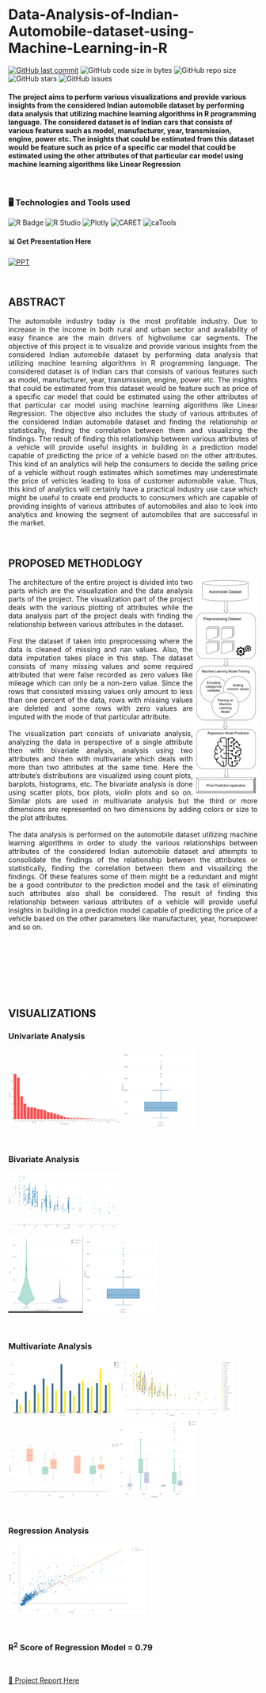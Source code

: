 # Data-Analysis-of-Indian-Automobile-dataset-using-Machine-Learning-in-R


[![GitHub last commit](https://img.shields.io/github/last-commit/Defcon27/Data-Analysis-of-Indian-Automobile-dataset-using-Machine-Learning-in-R?label=Last%20commit&color=green&logo=git&logoColor=white&style=flat-square)](https://github.com/Defcon27/Data-Analysis-of-Indian-Automobile-dataset-using-Machine-Learning-in-R)
![GitHub code size in bytes](https://img.shields.io/github/languages/code-size/Defcon27/Data-Analysis-of-Indian-Automobile-dataset-using-Machine-Learning-in-R?label=Code%20size&logo=python&logoColor=white&style=flat-square)
![GitHub repo size](https://img.shields.io/github/repo-size/Defcon27/Data-Analysis-of-Indian-Automobile-dataset-using-Machine-Learning-in-R?label=Repo%20size&color=red&logo=github&logoColor=white&style=flat-square)
![GitHub stars](https://img.shields.io/github/stars/Defcon27/Data-Analysis-of-Indian-Automobile-dataset-using-Machine-Learning-in-R?label=Stars&logo=github&style=flat-square)
![GitHub issues](https://img.shields.io/github/issues/Defcon27/Data-Analysis-of-Indian-Automobile-dataset-using-Machine-Learning-in-R?label=Issues&color=yellow&logo=github&style=flat-square)


#### The project aims to perform various visualizations and provide various insights from the considered Indian automobile dataset by performing data analysis that utilizing machine learning algorithms in R programming language. The considered dataset is of Indian cars that consists of various features such as model, manufacturer, year, transmission, engine, power etc. The insights that could be estimated from this dataset would be feature such as price of a specific car model that could be estimated using the other attributes of that particular car model using machine learning algorithms like Linear Regression

<br>

### 🖥️ Technologies and Tools used
![R Badge](https://img.shields.io/badge/r%20programming-%23276DC3.svg?&style=for-the-badge&logo=r&logoColor=white)
![R Studio](https://img.shields.io/badge/R%20Studio-9cf.svg?&style=for-the-badge&logo=rstudio&logoColor=222222)
![Plotly](https://img.shields.io/badge/Plotly-49587c.svg?&style=for-the-badge&logo=power-bi&logoColor=white)
![CARET](https://img.shields.io/badge/CARET%20Package-red.svg?&style=for-the-badge)
![caTools](https://img.shields.io/badge/catools-00B274.svg?&style=for-the-badge)


#### 📊 Get Presentation Here  
[![PPT](https://img.shields.io/badge/PRESENTATION-D83B01.svg?&style=for-the-badge&logo=microsoft-powerpoint&logoColor=white)](https://drive.google.com/file/d/1XaMyFvpge_dcYuNRpxz7rg_LL3TzqVXQ/view?usp=sharing)


<p><br><p>


## ABSTRACT
<p align="justify">
The automobile industry today is the most profitable industry. Due to increase in the income in both rural and urban sector and availability of easy finance are the main drivers of highvolume car segments. The objective of this project is to visualize and provide various insights from the considered Indian automobile dataset by performing data analysis that utilizing machine learning algorithms in R programming language. The considered dataset is of Indian cars that consists of various features such as model, manufacturer, year, transmission, engine, power etc. The insights that could be estimated from this dataset would be feature such as price of a specific car model that could be estimated using the other attributes of that particular car model using machine learning algorithms like Linear Regression. The objective also includes the study of various attributes of the considered Indian automobile dataset and finding the relationship or statistically, finding the correlation between them and visualizing the findings. The result of finding this relationship between various attributes of a vehicle will provide useful insights in building in a prediction model capable of predicting the price of a vehicle based on the other attributes. This kind of an analytics will help the consumers to decide the selling price of a vehicle without rough estimates which sometimes may underestimate the price of vehicles leading to loss of customer automobile value. Thus, this kind of analytics will certainly have a practical industry use case which might be useful to create end products to consumers which are capable of providing insights of various attributes of automobiles and also to look into analytics and knowing the segment of automobiles that are successful in the market.
</p>

<br>

## PROPOSED METHODLOGY

<img align="right" src='Docs/achitecture.png' width=26%/>

<p align="justify">
The architecture of the entire project is divided into two parts which are the visualization and the data analysis parts of the project. The visualization part of the project deals with the various plotting of attributes while the data analysis part of the project deals with finding the relationship between various attributes in the dataset.<br><br>
First the dataset if taken into preprocessing where the data is cleaned of missing and nan values. Also, the data imputation takes place in this step. The dataset consists of many missing values and some required attributed that were false recorded as zero values like mileage which can only be a non-zero value. Since the rows that consisted missing values only amount to less than one percent of the data, rows with missing values are deleted and some rows with zero values are imputed with the mode of that particular attribute.<br><br>
The visualization part consists of univariate analysis, analyzing the data in perspective of a single attribute then with bivariate analysis, analysis using two attributes and then with multivariate which deals with more than two attributes at the same time. Here the attribute’s distributions are visualized using count plots, barplots, histograms, etc. The bivariate analysis is done using scatter plots, box plots, violin plots and so on. Similar plots are used in multivariate analysis but the third or more dimensions are represented on two dimensions by adding colors or size to the plot attributes.<br><br>
The data analysis is performed on the automobile dataset utilizing machine learning algorithms in order to study the various relationships between attributes of the considered Indian automobile dataset and attempts to consolidate the findings of the relationship between the attributes or statistically, finding the correlation between them and visualizing the findings. Of these features some of them might be a redundant and might be a good contributor to the prediction model and the task of eliminating such attributes also shall be considered. The result of finding this relationship between various attributes of a vehicle will provide useful insights in building in a prediction model capable of predicting the price of a vehicle based on the other parameters like manufacturer, year, horsepower and so on.
</p>

<br>
<p><br></pr>
<p><br></pr>
<p><br></pr>

## VISUALIZATIONS

### Univariate Analysis

<p><img src='Docs/Plots/uni_bar.gif' width=45%/><img src='Docs/Plots/uni_box.gif' width=30%></p>

<p><br><p>


### Bivariate Analysis
<p><img align="middle" src='Docs/Plots/bi_sc.gif' width=45%/></p>
<p><img src='Docs/Plots/bi_vio.gif' width=30%/><img src='Docs/Plots/uni_box.gif' width=30%/></p>

<p><br><p>

### Multivariate Analysis
<p align="left"><img src='Docs/Plots/mul_bar.gif' width=45%/><img src='Docs/Plots/mul_sc.gif' width=45%/>
<br><img src='Docs/Plots/mul_box.gif' width=45%/><img src='Docs/Plots/mul_box2.gif' width=30%/></p>

<p><br><p>
  
### Regression Analysis
<p><img src='Docs/Plots/reg.gif' width=55%/></p>
       
<p><br><p>
  
### R<sup>2</sup> Score of Regression Model = 0.79

<p><br><p>
 
[📃 Project Report Here](/Docs/Report.pdf)




